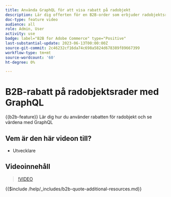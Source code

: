 ```yaml
---
title: Använda GraphQL för att visa rabatt på radobjekt
description: Lär dig offerten för en B2B-order som erbjuder radobjektsrabatt med GraphQL
doc-type: feature video
audience: all
role: Admin, User
activity: use
badge: label="B2B for Adobe Commerce" type="Positive"
last-substantial-update: 2023-06-13T00:00:00Z
source-git-commit: 2c46232cf16da74c698a5824d678389f89667399
workflow-type: tm+mt
source-wordcount: '60'
ht-degree: 0%

---
```


# B2B-rabatt på radobjektsrader med GraphQL

{{b2b-feature}}
Lär dig hur du använder rabatten för radobjekt och se värdena med GraphQL

## Vem är den här videon till?

- Utvecklare

## Videoinnehåll

>[!VIDEO](https://video.tv.adobe.com/v/3420419?learn=on)

{{$include /help/_includes/b2b-quote-additional-resources.md}}
